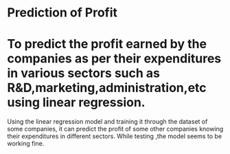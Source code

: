 # Prediction of Profit
# To predict the profit earned by the companies as per their expenditures in various sectors such as R&D,marketing,administration,etc using linear regression.



Using the linear regression model and training it through the dataset of some companies, it can predict the profit of some other companies knowing their expenditures in different sectors. While testing ,the model seems to be working fine.

